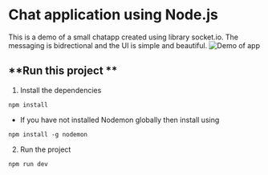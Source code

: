 # Chat application using Node.js
This is a demo of a small chatapp created using library socket.io. The messaging is bidrectional and the UI is simple and beautiful.
![Demo of app ](https://user-images.githubusercontent.com/113958713/219868268-04380347-1971-4652-8fab-e43212113d26.png)

## **Run this project **

1. Install the dependencies

```
npm install
```
+ If you have not installed Nodemon globally then  install using 

```
npm install -g nodemon
```

2. Run the project
```
npm run dev
```
